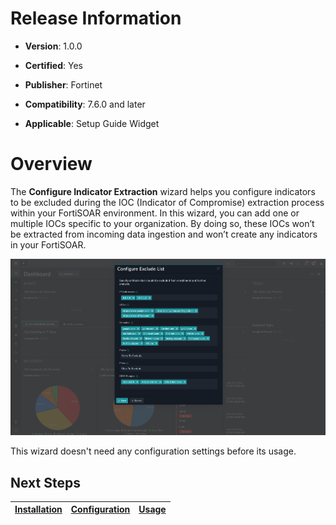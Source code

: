 # Release Information

- **Version**: 1.0.0

- **Certified**: Yes

- **Publisher**: Fortinet  

- **Compatibility**: 7.6.0 and later

- **Applicable**: Setup Guide Widget

# Overview

The **Configure Indicator Extraction** wizard helps you configure indicators to be excluded during the IOC (Indicator of Compromise) extraction process within your FortiSOAR environment. In this wizard, you can add one or multiple IOCs specific to your organization. By doing so, these IOCs won’t be extracted from incoming data ingestion and won’t create any indicators in your FortiSOAR.

![configure-indicator-extraction](./docs/res/indicator-extraction-settings-page.png)

This wizard doesn't need any configuration settings before its usage.


## Next Steps

| [Installation](./docs/setup.md#installation) | [Configuration](./docs/setup.md#configuration) | [Usage](./docs/usage.md) |
|----------------------------------------------|------------------------------------------------|--------------------------|
